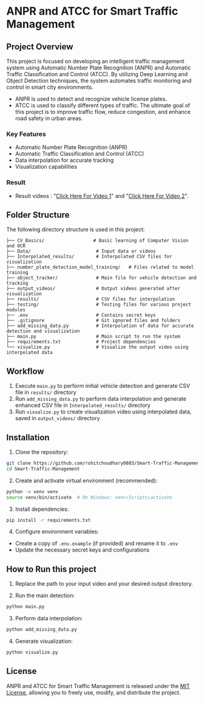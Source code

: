# ANPR and ATCC for Smart Traffic Management

## Project Overview
This project is focused on developing an intelligent traffic management system using Automatic Number Plate Recognition (ANPR) and Automatic Traffic Classification and Control (ATCC). By utilizing Deep Learning and Object Detection techniques, the system automates traffic monitoring and control in smart city environments.
- ANPR is used to detect and recognize vehicle license plates.
- ATCC is used to classify different types of traffic.
The ultimate goal of this project is to improve traffic flow, reduce congestion, and enhance road safety in urban areas.

### Key Features
-  Automatic Number Plate Recognition (ANPR)
-  Automatic Traffic Classification and Control (ATCC)
-  Data interpolation for accurate tracking
-  Visualization capabilities

### Result
- Result videos : "[Click Here For Video 1](https://drive.google.com/file/d/1YHDEWEz84UbcPJToZjzTVGw28Wil6qK7/view?usp=drive_link)" and "[Click Here For Video 2](https://drive.google.com/file/d/1bvG9D3B7p4hQByGwAQDQEYI9nWeSlSY3/view?usp=drive_link)".

## Folder Structure
The following directory structure is used in this project:
```
├── CV_Basics/                  # Basic learning of Computer Vision and OCR
├── Data/                        # Input data or videos
├── Interpolated_results/        # Interpolated CSV files for visualization
├── number_plate_detection_model_training/   # Files related to model training
├── object_tracker/              # Main file for vehicle detection and tracking
├── output_videos/               # Output videos generated after visualization
├── results/                     # CSV files for interpolation
├── testing/                     # Testing files for various project modules
├── .env                         # Contains secret keys
├── .gitignore                   # Git ignored files and folders
├── add_missing_data.py          # Interpolation of data for accurate detection and visualization
├── main.py                      # Main script to run the system
├── requirements.txt             # Project dependencies
└── visualize.py                 # Visualize the output video using interpolated data
```

## Workflow
1. Execute `main.py` to perform initial vehicle detection and generate CSV file in `results/` directory
2. Run `add_missing_data.py` to perform data interpolation and generate enhanced CSV file in `Interpolated_results/` directory
3. Run `visualize.py` to create visualization video using interpolated data, saved in `output_videos/` directory

## Installation
1. Clone the repository:
```bash
git clone https://github.com/rohitchoudhary0803/Smart-Traffic-Management
cd Smart-Traffic-Management
```

2. Create and activate virtual environment (recommended):
```bash
python -m venv venv
source venv/bin/activate  # On Windows: venv\Scripts\activate
```

3. Install dependencies:
```bash
pip install -r requirements.txt
```

4. Configure environment variables:
- Create a copy of `.env.example` (if provided) and rename it to `.env`
- Update the necessary secret keys and configurations

## How to Run this project


1. Replace the path to your input video and your desired output directory.

2. Run the main detection:
```bash
python main.py
```

3. Perform data interpolation:
```bash
python add_missing_data.py
```

4. Generate visualization:
```bash
python visualize.py
```

## License
ANPR and ATCC for Smart Traffic Management is released under the [MIT License](LICENSE), allowing you to freely use, modify, and distribute the project.
